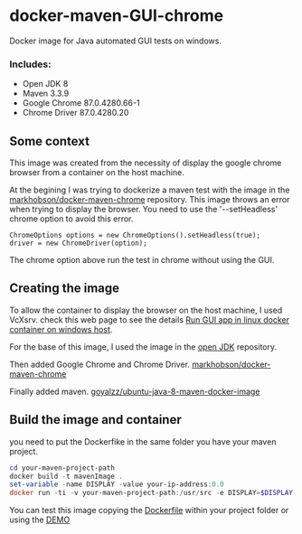 # docker-maven-GUI-chrome
Docker image for Java automated GUI tests on windows.

### Includes:

* Open JDK 8
* Maven 3.3.9
* Google Chrome 87.0.4280.66-1
* Chrome Driver 87.0.4280.20

## Some context
This image was created from the necessity of display the google chrome browser from a container on the host machine.

At the begining I was trying to dockerize a maven test with the image in the [markhobson/docker-maven-chrome](https://github.com/markhobson/docker-maven-chrome/blob/master/jdk-8/Dockerfile) repository.
This image throws an error when trying to display the browser. You need to use the '--setHeadless' chrome option to avoid this error.
```
ChromeOptions options = new ChromeOptions().setHeadless(true);
driver = new ChromeDriver(option);
```
The chrome option above run the test in chrome without using the GUI.

## Creating the image
To allow the container to display the browser on the host machine, I used VcXsrv. check this web page to see the details [Run GUI app in linux docker container on windows host](https://dev.to/darksmile92/run-gui-app-in-linux-docker-container-on-windows-host-4kde).

For the base of this image, I used the image in the [open JDK](https://github.com/docker-library/openjdk/blob/master/8/jdk/buster/Dockerfile) repository.

Then added Google Chrome and Chrome Driver. [markhobson/docker-maven-chrome](https://github.com/markhobson/docker-maven-chrome/blob/master/jdk-8/Dockerfile)

Finally added maven. [goyalzz/ubuntu-java-8-maven-docker-image](https://hub.docker.com/r/goyalzz/ubuntu-java-8-maven-docker-image/dockerfile)

## Build the image and container
you need to put the Dockerfike in the same folder you have your maven project.

```powershell
cd your-maven-project-path
docker build -t mavenImage .
set-variable -name DISPLAY -value your-ip-address:0.0
docker run -ti -v your-maven-project-path:/usr/src -e DISPLAY=$DISPLAY mavenImage
```
  
You can test this image copying the [Dockerfile](Dockerfile) within your project folder or using the [DEMO](src/test/java/com/miguels/chrome/searchTest.java)
